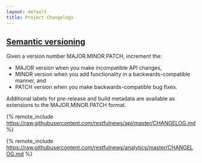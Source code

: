 ```yaml
---
layout: default
title: Project Changelogs
---
```


## [Semantic versioning](http://semver.org/)
Given a version number MAJOR.MINOR.PATCH, increment the:
- MAJOR version when you make incompatible API changes,
- MINOR version when you add functionality in a backwards-compatible manner, and
- PATCH version when you make backwards-compatible bug fixes.

Additional labels for pre-release and build metadata are available as extensions to the MAJOR.MINOR.PATCH format.

{% remote_include https://raw.githubusercontent.com/restfulnews/api/master/CHANGELOG.md %}

{% remote_include https://raw.githubusercontent.com/restfulnews/analytics/master/CHANGELOG.md %}